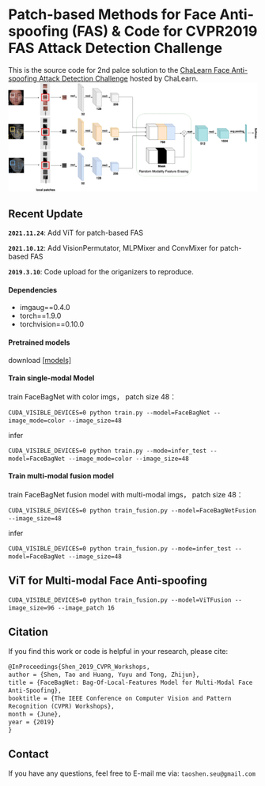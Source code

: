 # Patch-based Methods for Face Anti-spoofing (FAS) & Code for CVPR2019 FAS Attack Detection Challenge
This is the source code for 2nd palce solution to the [ChaLearn Face Anti-spoofing Attack Detection Challenge](https://sites.google.com/qq.com/face-anti-spoofing/winners-results/challengecvpr2019) hosted by ChaLearn. 
![image](docs/v1_fusion.png)

## Recent Update

**`2021.11.24`**: Add ViT for patch-based FAS

**`2021.10.12`**: Add VisionPermutator, MLPMixer and ConvMixer for patch-based FAS

**`2019.3.10`**: Code upload for the origanizers to reproduce. 

#### Dependencies
- imgaug==0.4.0
- torch==1.9.0
- torchvision==0.10.0

#### Pretrained models

download [\[models\]](https://drive.google.com/open?id=1YHqPbGOiXlmgHLhc5a9lJrxRS1GIheKJ)

#### Train single-modal Model
train FaceBagNet with color imgs， patch size 48：
```
CUDA_VISIBLE_DEVICES=0 python train.py --model=FaceBagNet --image_mode=color --image_size=48
```
infer
```
CUDA_VISIBLE_DEVICES=0 python train.py --mode=infer_test --model=FaceBagNet --image_mode=color --image_size=48
```

#### Train multi-modal fusion model
train FaceBagNet fusion model with multi-modal imgs， patch size 48：
```
CUDA_VISIBLE_DEVICES=0 python train_fusion.py --model=FaceBagNetFusion --image_size=48
```
infer
```
CUDA_VISIBLE_DEVICES=0 python train_fusion.py --mode=infer_test --model=FaceBagNet --image_size=48
```

## ViT for Multi-modal Face Anti-spoofing 

```
CUDA_VISIBLE_DEVICES=0 python train_fusion.py --model=ViTFusion --image_size=96 --image_patch 16
```

## Citation
If you find this work or code is helpful in your research, please cite:
```
@InProceedings{Shen_2019_CVPR_Workshops,
author = {Shen, Tao and Huang, Yuyu and Tong, Zhijun},
title = {FaceBagNet: Bag-Of-Local-Features Model for Multi-Modal Face Anti-Spoofing},
booktitle = {The IEEE Conference on Computer Vision and Pattern Recognition (CVPR) Workshops},
month = {June},
year = {2019}
}
```

## Contact
If you have any questions, feel free to E-mail me via: `taoshen.seu@gmail.com`






